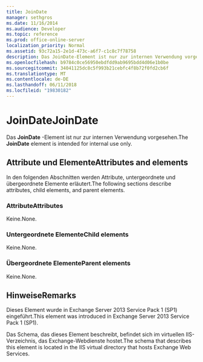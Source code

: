 ```yaml
---
title: JoinDate
manager: sethgros
ms.date: 11/16/2014
ms.audience: Developer
ms.topic: reference
ms.prod: office-online-server
localization_priority: Normal
ms.assetid: 93c72a15-2e1d-473c-a6f7-c1c8c7f78758
description: Das JoinDate-Element ist nur zur internen Verwendung vorgesehen.
ms.openlocfilehash: b9784c0ce56950ebdfdd9ab9695bdd4d06e1b0be
ms.sourcegitcommit: 34041125dc8c5f993b21cebfc4f8b72f0fd2cb6f
ms.translationtype: MT
ms.contentlocale: de-DE
ms.lasthandoff: 06/11/2018
ms.locfileid: "19830182"
---
```

# <a name="joindate"></a><span data-ttu-id="e1cce-103">JoinDate</span><span class="sxs-lookup"><span data-stu-id="e1cce-103">JoinDate</span></span>

<span data-ttu-id="e1cce-104">Das **JoinDate** -Element ist nur zur internen Verwendung vorgesehen.</span><span class="sxs-lookup"><span data-stu-id="e1cce-104">The **JoinDate** element is intended for internal use only.</span></span> 

## <a name="attributes-and-elements"></a><span data-ttu-id="e1cce-105">Attribute und Elemente</span><span class="sxs-lookup"><span data-stu-id="e1cce-105">Attributes and elements</span></span>

<span data-ttu-id="e1cce-106">In den folgenden Abschnitten werden Attribute, untergeordnete und übergeordnete Elemente erläutert.</span><span class="sxs-lookup"><span data-stu-id="e1cce-106">The following sections describe attributes, child elements, and parent elements.</span></span>
  
### <a name="attributes"></a><span data-ttu-id="e1cce-107">Attribute</span><span class="sxs-lookup"><span data-stu-id="e1cce-107">Attributes</span></span>

<span data-ttu-id="e1cce-108">Keine.</span><span class="sxs-lookup"><span data-stu-id="e1cce-108">None.</span></span>
  
### <a name="child-elements"></a><span data-ttu-id="e1cce-109">Untergeordnete Elemente</span><span class="sxs-lookup"><span data-stu-id="e1cce-109">Child elements</span></span>

<span data-ttu-id="e1cce-110">Keine.</span><span class="sxs-lookup"><span data-stu-id="e1cce-110">None.</span></span>
  
### <a name="parent-elements"></a><span data-ttu-id="e1cce-111">Übergeordnete Elemente</span><span class="sxs-lookup"><span data-stu-id="e1cce-111">Parent elements</span></span>

<span data-ttu-id="e1cce-112">Keine.</span><span class="sxs-lookup"><span data-stu-id="e1cce-112">None.</span></span>
  
## <a name="remarks"></a><span data-ttu-id="e1cce-113">Hinweise</span><span class="sxs-lookup"><span data-stu-id="e1cce-113">Remarks</span></span>

<span data-ttu-id="e1cce-114">Dieses Element wurde in Exchange Server 2013 Service Pack 1 (SP1) eingeführt.</span><span class="sxs-lookup"><span data-stu-id="e1cce-114">This element was introduced in Exchange Server 2013 Service Pack 1 (SP1).</span></span>
  
<span data-ttu-id="e1cce-115">Das Schema, das dieses Element beschreibt, befindet sich im virtuellen IIS-Verzeichnis, das Exchange-Webdienste hostet.</span><span class="sxs-lookup"><span data-stu-id="e1cce-115">The schema that describes this element is located in the IIS virtual directory that hosts Exchange Web Services.</span></span>
  

